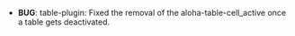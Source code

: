 
- **BUG**: table-plugin: Fixed the removal of the aloha-table-cell_active once a table gets deactivated.

